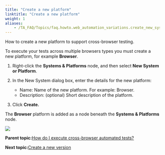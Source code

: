 ```yaml
--- 
title: "Create a new platform"
linktitle: "Create a new platform"
weight: 1
aliases: 
    - /TA_FAQ/Topics/faq.howto.web_automation_variations.create_new_system.html
---
```


How to create a new platform to support cross-browser testing.

To execute your tests across multiple browsers types you must create a new platform, for example **Browser**.

1.  Right-click the **Systems & Platforms** node, and then select **New System or Platform**.

2.  In the New System dialog box, enter the details for the new platform:

    -   Name: Name of the new platform. For example: Browser.
    -   Description: \(optional\) Short description of the platform.
3.  Click **Create.**


The **Browser** platform is added as a node beneath the **Systems & Platforms** node.

![](/TA_Automation/Images/web_automation_new_system.png)

**Parent topic:**[How do I execute cross-browser automated tests?](/TA_FAQ/Topics/faq.howto.web_automation_variations.html)

**Next topic:**[Create a new version](/TA_FAQ/Topics/faq.howto.web_automation_variations.create_new_version.html)

